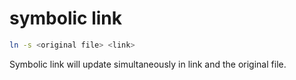 # symbolic link
```sh
ln -s <original file> <link>
```
Symbolic link will update simultaneously in link and the original file.

